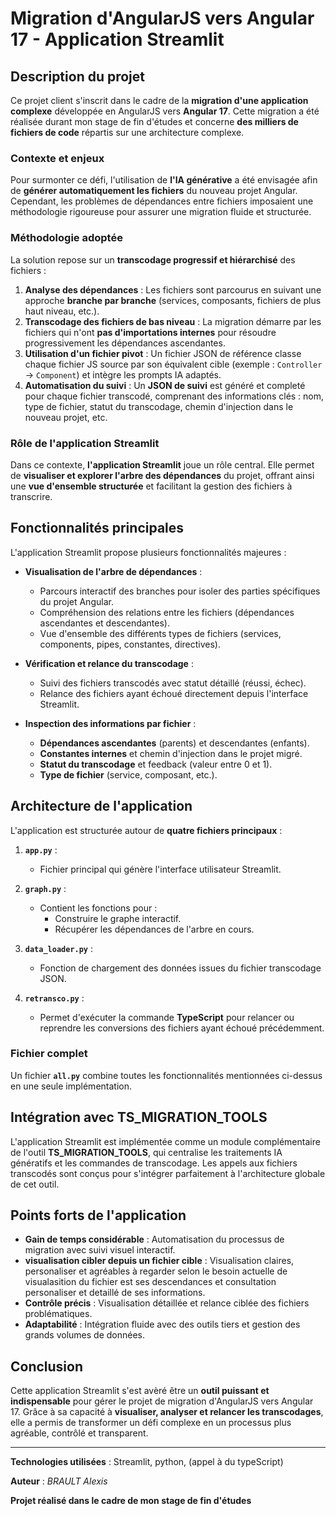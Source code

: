 # Migration d'AngularJS vers Angular 17 - Application Streamlit

## Description du projet
Ce projet client s'inscrit dans le cadre de la **migration d'une application complexe** développée en AngularJS vers **Angular 17**. Cette migration a été réalisée durant mon stage de fin d'études et concerne **des milliers de fichiers de code** répartis sur une architecture complexe. 

### Contexte et enjeux
Pour surmonter ce défi, l'utilisation de **l'IA générative** a été envisagée afin de **générer automatiquement les fichiers** du nouveau projet Angular. Cependant, les problèmes de dépendances entre fichiers imposaient une méthodologie rigoureuse pour assurer une migration fluide et structurée.

### Méthodologie adoptée
La solution repose sur un **transcodage progressif et hiérarchisé** des fichiers :
1. **Analyse des dépendances** : Les fichiers sont parcourus en suivant une approche **branche par branche** (services, composants, fichiers de plus haut niveau, etc.).
2. **Transcodage des fichiers de bas niveau** : La migration démarre par les fichiers qui n'ont **pas d'importations internes** pour résoudre progressivement les dépendances ascendantes.
3. **Utilisation d'un fichier pivot** : Un fichier JSON de référence classe chaque fichier JS source par son équivalent cible (exemple : `Controller` -> `Component`) et intègre les prompts IA adaptés.
4. **Automatisation du suivi** : Un **JSON de suivi** est généré et completé pour chaque fichier transcodé, comprenant des informations clés : nom, type de fichier, statut du transcodage, chemin d'injection dans le nouveau projet, etc.

### Rôle de l'application Streamlit
Dans ce contexte, **l'application Streamlit** joue un rôle central. Elle permet de **visualiser et explorer l'arbre des dépendances** du projet, offrant ainsi une **vue d'ensemble structurée** et facilitant la gestion des fichiers à transcrire.

## Fonctionnalités principales
L'application Streamlit propose plusieurs fonctionnalités majeures :

- **Visualisation de l'arbre de dépendances** :
   - Parcours interactif des branches pour isoler des parties spécifiques du projet Angular.
   - Compréhension des relations entre les fichiers (dépendances ascendantes et descendantes).
   - Vue d'ensemble des différents types de fichiers (services, components, pipes, constantes, directives).

- **Vérification et relance du transcodage** :
   - Suivi des fichiers transcodés avec statut détaillé (réussi, échec).
   - Relance des fichiers ayant échoué directement depuis l'interface Streamlit.

- **Inspection des informations par fichier** :
   - **Dépendances ascendantes** (parents) et descendantes (enfants).
   - **Constantes internes** et chemin d'injection dans le projet migré.
   - **Statut du transcodage** et feedback (valeur entre 0 et 1).
   - **Type de fichier** (service, composant, etc.).

## Architecture de l'application
L'application est structurée autour de **quatre fichiers principaux** :

1. **`app.py`** :
   - Fichier principal qui génère l'interface utilisateur Streamlit.

2. **`graph.py`** :
   - Contient les fonctions pour :
     - Construire le graphe interactif.
     - Récupérer les dépendances de l'arbre en cours.

3. **`data_loader.py`** :
   - Fonction de chargement des données issues du fichier transcodage JSON.

4. **`retransco.py`** :
   - Permet d'exécuter la commande **TypeScript** pour relancer ou reprendre les conversions des fichiers ayant échoué précédemment.

### Fichier complet
Un fichier **`all.py`** combine toutes les fonctionnalités mentionnées ci-dessus en une seule implémentation.

## Intégration avec TS_MIGRATION_TOOLS
L'application Streamlit est implémentée comme un module complémentaire de l'outil **TS_MIGRATION_TOOLS**, qui centralise les traitements IA génératifs et les commandes de transcodage. Les appels aux fichiers transcodés sont conçus pour s'intégrer parfaitement à l'architecture globale de cet outil.

## Points forts de l'application
- **Gain de temps considérable** : Automatisation du processus de migration avec suivi visuel interactif.
- **visualisation cibler depuis un fichier cible** : Visualisation claires, personaliser et agréables à regarder selon le besoin actuelle de visualasition du fichier est ses descendances et consultation personaliser et detaillé de ses informations.
- **Contrôle précis** : Visualisation détaillée et relance ciblée des fichiers problématiques.
- **Adaptabilité** : Intégration fluide avec des outils tiers et gestion des grands volumes de données.

## Conclusion
Cette application Streamlit s'est avèré être un **outil puissant et indispensable** pour gérer le projet de migration d'AngularJS vers Angular 17. Grâce à sa capacité à **visualiser, analyser et relancer les transcodages**, elle a permis de transformer un défi complexe en un processus plus agréable, contrôlé et transparent.

---
**Technologies utilisées** : Streamlit, python, (appel à du typeScript)

**Auteur** : *BRAULT Alexis*

**Projet réalisé dans le cadre de mon stage de fin d'études**
